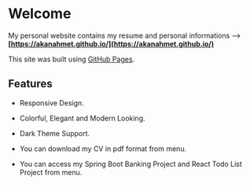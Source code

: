   
# Welcome 

My personal website contains my resume and personal informations  -->  **[https://akanahmet.github.io/](https://akanahmet.github.io/)** <br/>

This site was built using [GitHub Pages](https://pages.github.com/).

 ## Features

* Responsive Design.
 
* Colorful, Elegant and Modern Looking.

* Dark Theme Support.

* You can download my CV in pdf format from menu.

* You can access my Spring Boot Banking Project and React Todo List Project from menu.